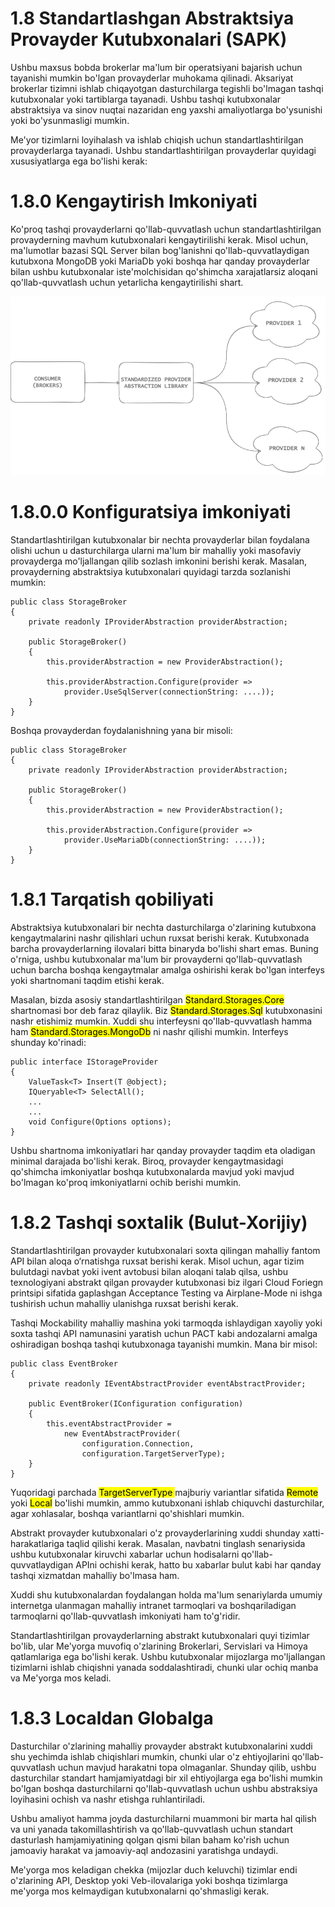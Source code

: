 # 1.8 Standartlashgan Abstraktsiya Provayder Kutubxonalari (SAPK)
Ushbu maxsus bobda brokerlar ma'lum bir operatsiyani bajarish uchun tayanishi mumkin bo'lgan provayderlar muhokama qilinadi. Aksariyat brokerlar tizimni ishlab chiqayotgan dasturchilarga tegishli bo'lmagan tashqi kutubxonalar yoki tartiblarga tayanadi. Ushbu tashqi kutubxonalar abstraktsiya va sinov nuqtai nazaridan eng yaxshi amaliyotlarga bo'ysunishi  yoki bo'ysunmasligi mumkin.

Me'yor tizimlarni loyihalash va ishlab chiqish uchun standartlashtirilgan provayderlarga tayanadi. Ushbu standartlashtirilgan provayderlar quyidagi xususiyatlarga ega bo'lishi kerak:

# 1.8.0 Kengaytirish Imkoniyati
Ko'proq tashqi provayderlarni qo'llab-quvvatlash uchun standartlashtirilgan provayderning mavhum kutubxonalari kengaytirilishi kerak. Misol uchun, ma'lumotlar bazasi SQL Server bilan bog'lanishni qo'llab-quvvatlaydigan kutubxona MongoDB yoki MariaDb yoki boshqa har qanday provayderlar bilan ushbu kutubxonalar iste'molchisidan qo'shimcha xarajatlarsiz aloqani qo'llab-quvvatlash uchun yetarlicha kengaytirilishi shart.

![Alt text](../../Assets/Brokers-1.8.0%20(1).png "a broker")

# 1.8.0.0 Konfiguratsiya imkoniyati

Standartlashtirilgan kutubxonalar bir nechta provayderlar bilan foydalana olishi uchun u dasturchilarga ularni ma'lum bir mahalliy yoki masofaviy provayderga mo'ljallangan qilib sozlash imkonini berishi kerak. Masalan, provayderning abstraktsiya kutubxonalari quyidagi tarzda sozlanishi mumkin:

```
public class StorageBroker
{
    private readonly IProviderAbstraction providerAbstraction;

    public StorageBroker()
    {
        this.providerAbstraction = new ProviderAbstraction();
        
        this.providerAbstraction.Configure(provider => 
            provider.UseSqlServer(connectionString: ....));
    }
}
```
Boshqa provayderdan foydalanishning yana bir misoli:

```
public class StorageBroker
{
    private readonly IProviderAbstraction providerAbstraction;

    public StorageBroker()
    {
        this.providerAbstraction = new ProviderAbstraction();
        
        this.providerAbstraction.Configure(provider =>
            provider.UseMariaDb(connectionString: ....));
    }
}
```

# 1.8.1 Tarqatish qobiliyati

Abstraktsiya kutubxonalari bir nechta dasturchilarga o'zlarining kutubxona kengaytmalarini nashr qilishlari uchun ruxsat berishi kerak. Kutubxonada barcha provayderlarning ilovalari bitta binaryda bo'lishi shart emas. Buning o'rniga, ushbu kutubxonalar ma'lum bir provayderni qo'llab-quvvatlash uchun barcha boshqa kengaytmalar amalga oshirishi kerak bo'lgan interfeys yoki shartnomani taqdim etishi kerak.

Masalan, bizda asosiy standartlashtirilgan <mark>Standard.Storages.Core</mark> shartnomasi bor deb faraz qilaylik. Biz <mark>Standard.Storages.Sql</mark> kutubxonasini nashr etishimiz mumkin. Xuddi shu interfeysni qo'llab-quvvatlash hamma ham <mark>Standard.Storages.MongoDb</mark> ni nashr qilishi mumkin. Interfeys shunday ko'rinadi:
```
public interface IStorageProvider
{
    ValueTask<T> Insert(T @object);
    IQueryable<T> SelectAll();
    ...
    ...
    void Configure(Options options);
}
```
Ushbu shartnoma imkoniyatlari har qanday provayder taqdim eta oladigan minimal darajada bo'lishi kerak. Biroq, provayder kengaytmasidagi qo'shimcha imkoniyatlar boshqa kutubxonalarda mavjud yoki mavjud bo'lmagan ko'proq imkoniyatlarni ochib berishi mumkin.

# 1.8.2 Tashqi soxtalik (Bulut-Xorijiy)

Standartlashtirilgan provayder kutubxonalari soxta qilingan mahalliy fantom API bilan aloqa o‘rnatishga ruxsat berishi kerak. Misol uchun, agar tizim bulutdagi navbat yoki ivent avtobusi bilan aloqani talab qilsa, ushbu texnologiyani abstrakt qilgan provayder kutubxonasi biz ilgari Cloud Foriegn printsipi sifatida gaplashgan Acceptance Testing va Airplane-Mode ni ishga tushirish uchun mahalliy ulanishga ruxsat berishi kerak.

Tashqi Mockability mahalliy mashina yoki tarmoqda ishlaydigan xayoliy yoki soxta tashqi API namunasini yaratish uchun PACT kabi andozalarni amalga oshiradigan boshqa tashqi kutubxonaga tayanishi mumkin. Mana bir misol:

```
public class EventBroker
{
    private readonly IEventAbstractProvider eventAbstractProvider;

    public EventBroker(IConfiguration configuration)
    {
        this.eventAbstractProvider = 
            new EventAbstractProvider(
                configuration.Connection,
                configuration.TargetServerType);
    }
}
```
Yuqoridagi parchada <mark> TargetServerType </mark> majburiy variantlar sifatida <mark>Remote</mark> yoki <mark>Local</mark> bo'lishi mumkin, ammo kutubxonani ishlab chiquvchi dasturchilar, agar xohlasalar, boshqa variantlarni qo'shishlari mumkin.

Abstrakt provayder kutubxonalari o'z provayderlarining xuddi shunday xatti-harakatlariga taqlid qilishi kerak. Masalan, navbatni tinglash senariysida ushbu kutubxonalar kiruvchi xabarlar uchun hodisalarni qo'llab-quvvatlaydigan APIni ochishi kerak, hatto bu xabarlar bulut kabi har qanday tashqi xizmatdan mahalliy bo'lmasa ham.

Xuddi shu kutubxonalardan foydalangan holda ma'lum senariylarda umumiy internetga ulanmagan mahalliy intranet tarmoqlari va boshqariladigan tarmoqlarni qo'llab-quvvatlash imkoniyati ham to'g'ridir.

Standartlashtirilgan provayderlarning abstrakt kutubxonalari quyi tizimlar bo'lib, ular Me'yorga muvofiq o'zlarining Brokerlari, Servislari va Himoya qatlamlariga ega bo'lishi kerak. Ushbu kutubxonalar mijozlarga mo'ljallangan tizimlarni ishlab chiqishni yanada soddalashtiradi, chunki ular ochiq manba va Me'yorga mos keladi.
# 1.8.3 Localdan Globalga
Dasturchilar o'zlarining mahalliy provayder abstrakt kutubxonalarini xuddi shu yechimda ishlab chiqishlari mumkin, chunki ular o'z ehtiyojlarini qo'llab-quvvatlash uchun mavjud harakatni topa olmaganlar. Shunday qilib, ushbu dasturchilar standart hamjamiyatdagi bir xil ehtiyojlarga ega bo'lishi mumkin bo'lgan boshqa dasturchilarni qo'llab-quvvatlash uchun ushbu abstraksiya loyihasini ochish va nashr etishga ruhlantiriladi.

Ushbu amaliyot hamma joyda dasturchilarni muammoni bir marta hal qilish va uni yanada takomillashtirish va qo'llab-quvvatlash uchun standart dasturlash hamjamiyatining qolgan qismi bilan baham ko'rish uchun jamoaviy harakat va jamoaviy-aql andozasini yaratishga undaydi.

Me'yorga mos keladigan chekka (mijozlar duch keluvchi) tizimlar endi o'zlarining API, Desktop yoki Veb-ilovalariga yoki boshqa tizimlarga me'yorga mos kelmaydigan kutubxonalarni qo'shmasligi kerak.